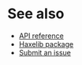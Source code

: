 # See also
- [API reference](https://mc2it.github.io/rich-text-editor/api)
- [Haxelib package](https://lib.haxe.org/p/mc2it_rte)
- [Submit an issue](https://github.com/mc2it/rich-text-editor/issues)
